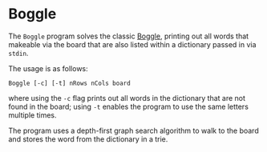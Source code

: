# Boggle

The `Boggle` program solves the classic [Boggle](https://www.google.com/search?q=boggle+board&sxsrf=ALeKk00vViKApghkaR8w8xQJtFuRGlZy1A:1600660650382&source=lnms&tbm=isch&sa=X&ved=2ahUKEwiV8-LLrfnrAhUXoHIEHdsMDMoQ_AUoAXoECB8QAw&biw=1440&bih=821#imgrc=xrG0tUc70oTmuM), printing out all words that makeable via the board that are also listed within a dictionary passed in via `stdin`.

The usage is as follows:

`Boggle [-c] [-t] nRows nCols board`

where using the `-c` flag prints out all words in the dictionary that are not found in the board; using `-t` enables the program to use the same letters multiple times.

The program uses a depth-first graph search algorithm to walk to the board and stores the word from the dictionary in a trie.

